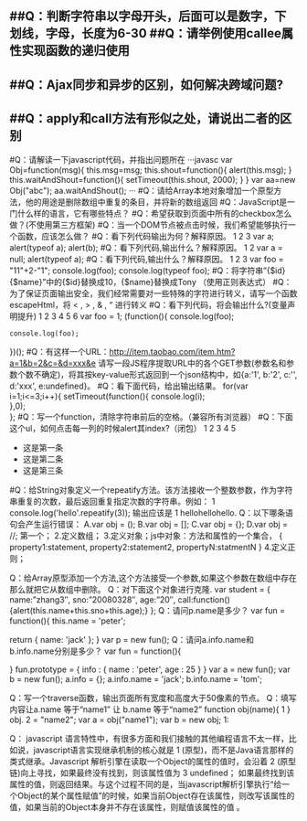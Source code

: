 
##Q：判断字符串以字母开头，后面可以是数字，下划线，字母，长度为6-30
##Q：请举例使用callee属性实现函数的递归使用
------------------------------------------------------------------------------
##Q：Ajax同步和异步的区别，如何解决跨域问题?
------------------------------------------------------------------------------
##Q：apply和call方法有形似之处，请说出二者的区别
------------------------------------------------------------------------------
#Q：请解读一下javascript代码，并指出问题所在
···javasc
var Obj=function(msg){
    this.msg=msg;
    this.shout=function(){
		alert(this.msg);
	}
	this.waitAndShout=function(){
    	setTimeout(this.shout, 2000);
    }
}
var aa=new Obj("abc");
aa.waitAndShout();
···
#Q：请给Array本地对象增加一个原型方法，他的用途是删除数组中重复的条目，并将新的数组返回
#Q：JavaScript是一门什么样的语言，它有哪些特点？
#Q：希望获取到页面中所有的checkbox怎么做？(不使用第三方框架)
#Q：当一个DOM节点被点击时候，我们希望能够执行一个函数，应该怎么做？
#Q：看下列代码输出为何？解释原因。
1
2
3	var a;
alert(typeof a);
alert(b);
#Q：看下列代码,输出什么？解释原因。
1
2	var a = null;
alert(typeof a); 
#Q：看下列代码,输出什么？解释原因。
1
2
3	var foo = "11"+2-"1";
console.log(foo);
console.log(typeof foo);
#Q：将字符串”<tr><td>{$id}</td><td>{$name}</td></tr>”中的{$id}替换成10，{$name}替换成Tony （使用正则表达式）
#Q：为了保证页面输出安全，我们经常需要对一些特殊的字符进行转义，请写一个函数escapeHtml，将 <  , > , & , “  进行转义
#Q：看下列代码，将会输出什么?(变量声明提升)
1
2
3
4
5
6	var foo = 1;
(function(){
    console.log(foo);
    
    console.log(foo);
})();
#Q：有这样一个URL：http://item.taobao.com/item.htm?a=1&b=2&c=&d=xxx&e 请写一段JS程序提取URL中的各个GET参数(参数名和参数个数不确定)，将其按key-value形式返回到一个json结构中，如{a:'1', b:'2', c:'', d:'xxx', e:undefined}。
#Q：看下面代码，给出输出结果。
	for(var i=1;i<=3;i++){
  setTimeout(function(){
      console.log(i);    
  },0);  
};
#Q：写一个function，清除字符串前后的空格。（兼容所有浏览器）
#Q：下面这个ul，如何点击每一列的时候alert其index?（闭包）
1
2
3
4
5	<ul id=”test”>
<li>这是第一条</li>
<li>这是第二条</li>
<li>这是第三条</li>
</ul>
#Q：给String对象定义一个repeatify方法。该方法接收一个整数参数，作为字符串重复的次数，最后返回重复指定次数的字符串。例如：
1	console.log('hello'.repeatify(3));
输出应该是
1	hellohellohello.
Q：以下哪条语句会产生运行错误： 
A.var obj = ();           B.var obj = [];        C.var obj = {};        D.var obj = //; 
第一个；
2.定义数组；
3.定义对象；js中对象：方法和属性的一个集合，
{
property1:statement,
property2:statement2,
propertyN:statmentN
}
4.定义正则；

Q：给Array原型添加一个方法,这个方法接受一个参数,如果这个参数在数组中存在那么就把它从数组中删除。
Q：对下面这个对象进行克隆. var student = { name:”zhang3″, sno:”20080328″, age:”20″, call:function(){alert(this.name+this.sno+this.age);} };
Q：请问p.name是多少？
var fun = function(){
this.name = 'peter';

return {
name: 'jack'
};
}
var p = new fun();
Q：请问a.info.name和b.info.name分别是多少？
var fun = function(){

}
fun.prototype = {
info : {
name : 'peter',
age : 25
}
}
var a = new fun();
var b = new fun();
a.info = {};
a.info.name = 'jack';
b.info.name = 'tom';

Q：写一个traverse函数，输出页面所有宽度和高度大于50像素的节点。
Q：填写内容让a.name 等于“name1” 让 b.name 等于“name2”
function obj(name){
    1 
}
obj.  2 = "name2";
var a = obj("name1");
var b = new obj;
1: 

Q： javascript 语言特性中，有很多方面和我们接触的其他编程语言不太一样，比如说，javascript语言实现继承机制的核心就是  1  (原型)，而不是Java语言那样的类式继承。Javascript 解析引擎在读取一个Object的属性的值时，会沿着  2  (原型链)向上寻找，如果最终没有找到，则该属性值为  3  undefined； 如果最终找到该属性的值，则返回结果。与这个过程不同的是，当javascript解析引擎执行“给一个Object的某个属性赋值”的时候，如果当前Object存在该属性，则改写该属性的值，如果当前的Object本身并不存在该属性，则赋值该属性的值 。


